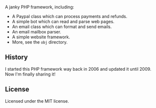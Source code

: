 A janky PHP framework, including:

* A Paypal class which can process payments and refunds.
* A simple bot which can read and parse web pages.
* An email class which can format and send emails.
* An email mailbox parser.
* A simple website framework.
* More, see the `obj` directory.


History
-------

I started this PHP framework way back in 2006 and updated it until 2009. Now I'm finally sharing it!


License
-------

Licensed under the MIT license.
